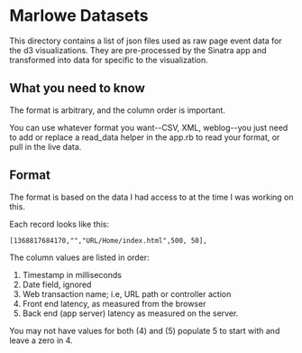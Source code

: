 Marlowe Datasets
====================

This directory contains a list of json files used as raw page event
data for the d3 visualizations.  They are pre-processed by the Sinatra
app and transformed into data for specific to the visualization.

## What you need to know

The format is arbitrary, and the column order is important.

You can use whatever format you want--CSV, XML, weblog--you just need to add or replace a read_data
helper in the app.rb to read your format, or pull in the live data.

## Format

The format is based on the data I had access to at the time I was working on this.  

Each record looks like this:
    
    [1368817684170,"","URL/Home/index.html",500, 50],

The column values are listed in order:

1. Timestamp in milliseconds
2. Date field, ignored
3. Web transaction name; i.e, URL path or controller action
4. Front end latency, as measured from the browser
5. Back end (app server) latency as measured on the server.

You may not have values for both (4) and (5) populate 5 to start with and leave a zero in 4.

